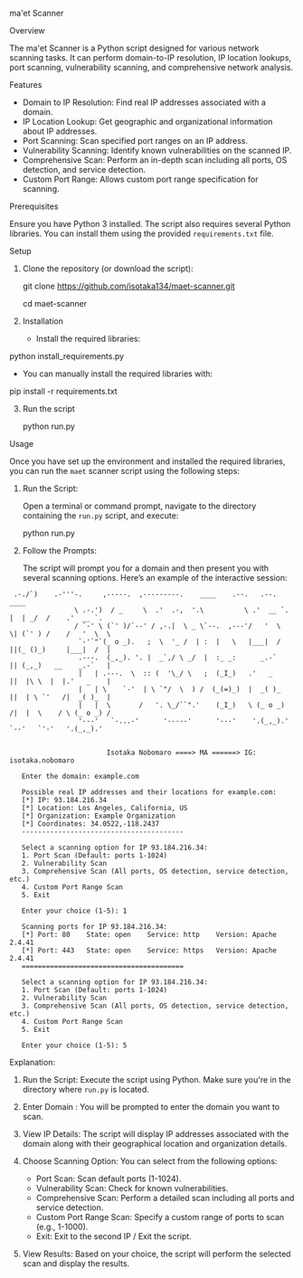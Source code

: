 ma'et Scanner

Overview

The ma'et Scanner is a Python script designed for various network scanning tasks. It can perform domain-to-IP resolution, IP location lookups, port scanning, 
vulnerability scanning, and comprehensive network analysis.

Features

- Domain to IP Resolution: Find real IP addresses associated with a domain.
- IP Location Lookup: Get geographic and organizational information about IP addresses.
- Port Scanning: Scan specified port ranges on an IP address.
- Vulnerability Scanning: Identify known vulnerabilities on the scanned IP.
- Comprehensive Scan: Perform an in-depth scan including all ports, OS detection, and service detection.
- Custom Port Range: Allows custom port range specification for scanning.

Prerequisites

Ensure you have Python 3 installed. The script also requires several Python libraries. You can install them using the provided `requirements.txt` file.

Setup

1. Clone the repository (or download the script):
   
   git clone https://github.com/isotaka134/maet-scanner.git

   cd maet-scanner

3. Installation
 
   * Install the required libraries:
	
 python install_requirements.py
    
   * You can manually install the required libraries with:
	
 pip install -r requirements.txt

3. Run the script

    python run.py

   
Usage

Once you have set up the environment and installed the required libraries, you can run the `maet` scanner script using the following steps:

1. Run the Script:

   Open a terminal or command prompt, navigate to the directory containing the `run.py` script, and execute:

   
   python run.py
  

2. Follow the Prompts:

   The script will prompt you for a domain and then present you with several scanning options. Here’s an example of the interactive session:
 
```	
 .-./`)    .-'''-.     ,-----.  ,---------.    ____    .--.   .--.     ____
                \ .-.')  / _     \  .'  .-,  '.\          \ .'  __ `. |  | _/  /    .'  __ `.
                / `-' \ (`' )/`--' / ,-.|  \ _ \`--.  ,---'/   '  \  \| (`' ) /    /   '  \  \
                 `-'`"`(_ o _).   ;  \  '_ /  | :  |   \   |___|  /  ||(_ ()_)     |___|  /  |
                 .---.  (_,_). '. |  _`,/ \ _/  |  :_ _:      _.-`   || (_,_)   __    _.-`   |
                 |   | .---.  \  :: (  '\_/ \   ;  (_I_)   .'   _    ||  |\ \  |  |.'   _    |
                 |   | \    `-'  | \ `"/  \  ) /  (_(=)_)  |  _( )_  ||  | \ `'   /|  _( )_  |
                 |   |  \       /   '. \_/``".'    (_I_)   \ (_ o _) /|  |  \    / \ (_ o _) /
                 '---'   `-...-'      '-----'      '---'    '.(_,_).' `--'   `'-'   '.(_,_).'

                                                                                                                                                                                                     
                        Isotaka Nobomaro ====> MA ======> IG: isotaka.nobomaro

   Enter the domain: example.com

   Possible real IP addresses and their locations for example.com:
   [*] IP: 93.184.216.34
   [*] Location: Los Angeles, California, US
   [*] Organization: Example Organization
   [*] Coordinates: 34.0522,-118.2437
   ----------------------------------------

   Select a scanning option for IP 93.184.216.34:
   1. Port Scan (Default: ports 1-1024)
   2. Vulnerability Scan
   3. Comprehensive Scan (All ports, OS detection, service detection, etc.)
   4. Custom Port Range Scan
   5. Exit

   Enter your choice (1-5): 1

   Scanning ports for IP 93.184.216.34:
   [*] Port: 80    State: open    Service: http    Version: Apache 2.4.41
   [*] Port: 443   State: open    Service: https   Version: Apache 2.4.41
   ========================================

   Select a scanning option for IP 93.184.216.34:
   1. Port Scan (Default: ports 1-1024)
   2. Vulnerability Scan
   3. Comprehensive Scan (All ports, OS detection, service detection, etc.)
   4. Custom Port Range Scan
   5. Exit

   Enter your choice (1-5): 5
```

 Explanation:

1. Run the Script: Execute the script using Python. Make sure you're in the directory where `run.py` is located.

2. Enter Domain : You will be prompted to enter the domain you want to scan.

3. View IP Details: The script will display IP addresses associated with the domain along with their geographical location and organization details.

4. Choose Scanning Option: You can select from the following options:
   - Port Scan: Scan default ports (1-1024).
   - Vulnerability Scan: Check for known vulnerabilities.
   - Comprehensive Scan: Perform a detailed scan including all ports and service detection.
   - Custom Port Range Scan: Specify a custom range of ports to scan (e.g., 1-1000).
   - Exit: Exit to the second IP / Exit the script.

5. View Results: Based on your choice, the script will perform the selected scan and display the results.


